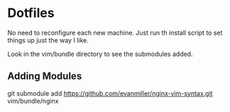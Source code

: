 # Dotfiles

No need to reconfigure each new machine. Just run th install script to set things up just the way I like.

Look in the vim/bundle directory to see the submodules added.
    

## Adding Modules

git submodule add https://github.com/evanmiller/nginx-vim-syntax.git vim/bundle/nginx


